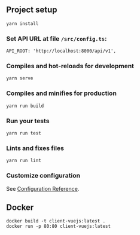 ## Project setup

```
yarn install
```

### Set API URL at file `/src/config.ts`:

```
API_ROOT: 'http://localhost:8000/api/v1',
```

### Compiles and hot-reloads for development

```
yarn serve
```

### Compiles and minifies for production

```
yarn run build
```

### Run your tests

```
yarn run test
```

### Lints and fixes files

```
yarn run lint
```

### Customize configuration

See [Configuration Reference](https://cli.vuejs.org/config/).




## Docker

```
docker build -t client-vuejs:latest .
docker run -p 80:80 client-vuejs:latest
```
